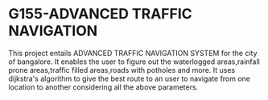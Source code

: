 # G155-ADVANCED TRAFFIC NAVIGATION

This project entails ADVANCED TRAFFIC NAVIGATION SYSTEM for the city of bangalore.
It enables the user to figure out the waterlogged areas,rainfall prone areas,traffic filled areas,roads with potholes and more.
It uses dijkstra's algorithm to give the best route to an user to navigate from one location to another considering all the above parameters.
